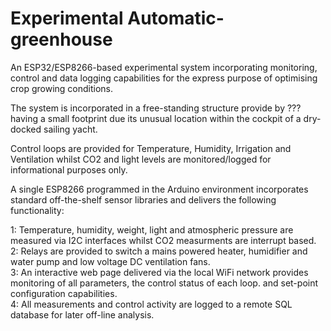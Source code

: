 # Experimental Automatic-greenhouse
An ESP32/ESP8266-based experimental system incorporating monitoring, control and data logging capabilities for the express purpose of optimising crop growing conditions.

The system is incorporated in a free-standing structure provide by ??? having a small footprint due its unusual location within the cockpit of a dry-docked sailing yacht.

Control loops are provided for Temperature, Humidity, Irrigation and Ventilation whilst CO2 and light levels are monitored/logged for informational purposes only.

A single ESP8266 programmed in the Arduino environment incorporates standard off-the-shelf sensor libraries and delivers the following functionality:

1: Temperature, humidity, weight, light  and atmospheric pressure are measured via I2C interfaces whilst CO2 measurments are interrupt based.  
2: Relays are provided to switch a mains powered heater, humidifier and water pump and low voltage DC ventilation fans.  
3: An interactive web page delivered via the local WiFi network provides monitoring of all parameters, the control status of each loop. and set-point configuration capabilities.   
4: All measurements and control activity are logged to a remote SQL database for later off-line analysis.
